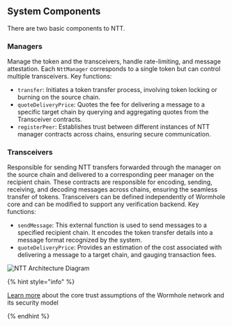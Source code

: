 ## System Components

There are two basic components to NTT.

### Managers
Manage the token and the transceivers, handle rate-limiting, and message attestation. Each `NttManager` corresponds to a single token but can control multiple transceivers. Key functions:
- `transfer`: Initiates a token transfer process, involving token locking or burning on the source chain.
- `quoteDeliveryPrice`: Quotes the fee for delivering a message to a specific target chain by querying and aggregating quotes from the Transceiver contracts.
- `registerPeer`: Establishes trust between different instances of NTT manager contracts across chains, ensuring secure communication.

### Transceivers
Responsible for sending NTT transfers forwarded through the manager on the source chain and delivered to a corresponding peer manager on the recipient chain. These contracts are responsible for encoding, sending, receiving, and decoding messages across chains, ensuring the seamless transfer of tokens. Transceivers can be defined independently of Wormhole core and can be modified to support any verification backend. Key functions:
- `sendMessage`: This external function is used to send messages to a specified recipient chain. It encodes the token transfer details into a message format recognized by the system.
- `quoteDeliveryPrice`: Provides an estimation of the cost associated with delivering a message to a target chain, and gauging transaction fees.

![NTT Architecture Diagram](https://images.ctfassets.net/n8aw1cra6v98/4jizzBOHn0tqPJUcz3pp1o/35bc72fe98cfa074cfc8494b44dfcf3b/Graph__1_.webp)

{% hint style="info" %} 

[Learn more](https://docs.wormhole.com/wormhole/explore-wormhole/security) about the core trust assumptions of the Wormhole network and its security model 

{% endhint %} 

